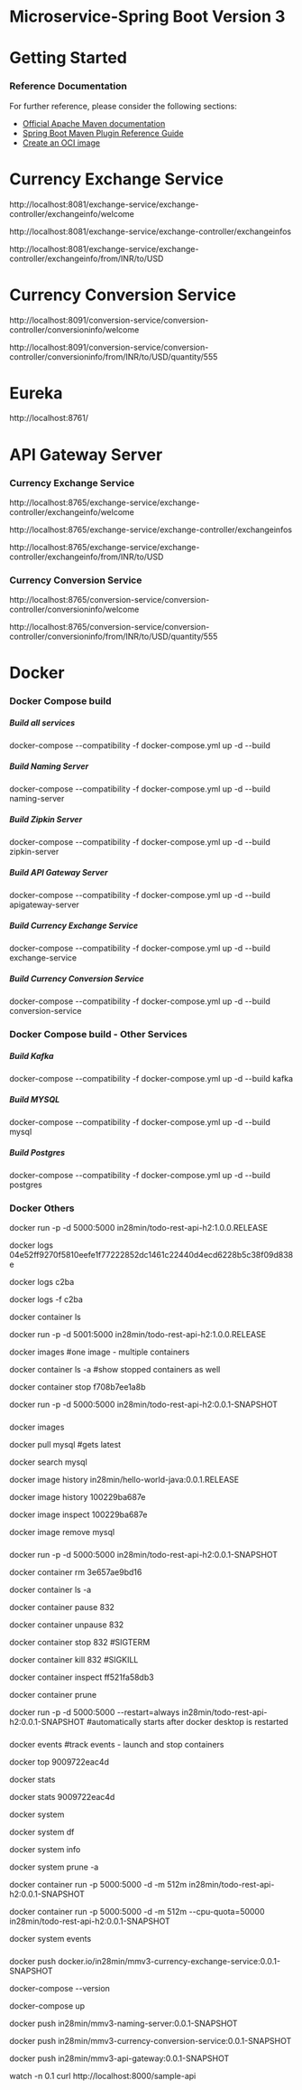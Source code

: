 # Microservice-Spring Boot Version 3

# Getting Started

### Reference Documentation
For further reference, please consider the following sections:

* [Official Apache Maven documentation](https://maven.apache.org/guides/index.html)
* [Spring Boot Maven Plugin Reference Guide](https://docs.spring.io/spring-boot/docs/3.2.2/maven-plugin/reference/html/)
* [Create an OCI image](https://docs.spring.io/spring-boot/docs/3.2.2/maven-plugin/reference/html/#build-image)

# Currency Exchange Service

http://localhost:8081/exchange-service/exchange-controller/exchangeinfo/welcome

http://localhost:8081/exchange-service/exchange-controller/exchangeinfos

http://localhost:8081/exchange-service/exchange-controller/exchangeinfo/from/INR/to/USD


# Currency Conversion Service

http://localhost:8091/conversion-service/conversion-controller/conversioninfo/welcome

http://localhost:8091/conversion-service/conversion-controller/conversioninfo/from/INR/to/USD/quantity/555


# Eureka

http://localhost:8761/


# API Gateway Server

### Currency Exchange Service

http://localhost:8765/exchange-service/exchange-controller/exchangeinfo/welcome

http://localhost:8765/exchange-service/exchange-controller/exchangeinfos

http://localhost:8765/exchange-service/exchange-controller/exchangeinfo/from/INR/to/USD


### Currency Conversion Service

http://localhost:8765/conversion-service/conversion-controller/conversioninfo/welcome

http://localhost:8765/conversion-service/conversion-controller/conversioninfo/from/INR/to/USD/quantity/555


# Docker 

### Docker Compose build 

##### Build all services
docker-compose --compatibility -f docker-compose.yml up -d --build

##### Build Naming Server
docker-compose --compatibility -f docker-compose.yml up -d --build naming-server

##### Build Zipkin Server
docker-compose --compatibility -f docker-compose.yml up -d --build zipkin-server

##### Build API Gateway Server
docker-compose --compatibility -f docker-compose.yml up -d --build apigateway-server

##### Build Currency Exchange Service
docker-compose --compatibility -f docker-compose.yml up -d --build exchange-service

##### Build Currency Conversion Service
docker-compose --compatibility -f docker-compose.yml up -d --build conversion-service



### Docker Compose build - Other Services
##### Build Kafka
docker-compose --compatibility -f docker-compose.yml up -d --build kafka

##### Build MYSQL
docker-compose --compatibility -f docker-compose.yml up -d --build mysql

##### Build Postgres
docker-compose --compatibility -f docker-compose.yml up -d --build postgres


### Docker Others

docker run -p -d 5000:5000 in28min/todo-rest-api-h2:1.0.0.RELEASE

docker logs 04e52ff9270f5810eefe1f77222852dc1461c22440d4ecd6228b5c38f09d838e

docker logs c2ba

docker logs -f c2ba

docker container ls

docker run -p -d 5001:5000 in28min/todo-rest-api-h2:1.0.0.RELEASE

docker images #one image - multiple containers

docker container ls -a #show stopped containers as well

docker container stop f708b7ee1a8b

docker run -p -d 5000:5000 in28min/todo-rest-api-h2:0.0.1-SNAPSHOT

### 

docker images

docker pull mysql #gets latest

docker search mysql

docker image history in28min/hello-world-java:0.0.1.RELEASE

docker image history 100229ba687e

docker image inspect 100229ba687e

docker image remove mysql

### 

docker run -p -d 5000:5000 in28min/todo-rest-api-h2:0.0.1-SNAPSHOT

docker container rm 3e657ae9bd16

docker container ls -a

docker container pause 832

docker container unpause 832

docker container stop 832 #SIGTERM

docker container kill 832 #SIGKILL

docker container inspect ff521fa58db3

docker container prune

docker run -p -d 5000:5000 --restart=always in28min/todo-rest-api-h2:0.0.1-SNAPSHOT #automatically  starts after docker desktop is restarted

### 
docker events #track events - launch and stop containers

docker top 9009722eac4d

docker stats 

docker stats 9009722eac4d

docker system

docker system df

docker system info

docker system prune -a

docker container run -p 5000:5000 -d -m 512m in28min/todo-rest-api-h2:0.0.1-SNAPSHOT

docker container run -p 5000:5000 -d -m 512m --cpu-quota=50000  in28min/todo-rest-api-h2:0.0.1-SNAPSHOT

docker system events

### 
docker push docker.io/in28min/mmv3-currency-exchange-service:0.0.1-SNAPSHOT

docker-compose --version

docker-compose up

docker push in28min/mmv3-naming-server:0.0.1-SNAPSHOT

docker push in28min/mmv3-currency-conversion-service:0.0.1-SNAPSHOT

docker push in28min/mmv3-api-gateway:0.0.1-SNAPSHOT

watch -n 0.1 curl http://localhost:8000/sample-api

